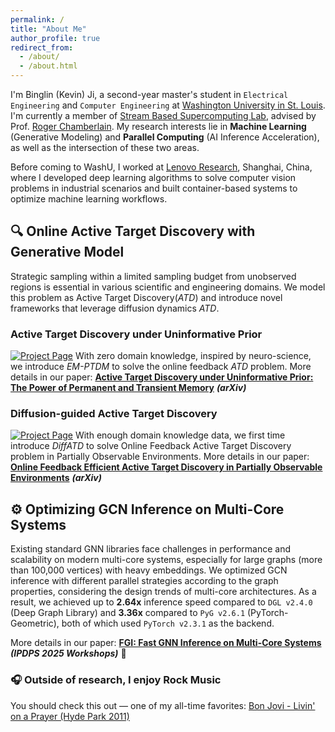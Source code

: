 ```yaml
---
permalink: /
title: "About Me"
author_profile: true
redirect_from: 
  - /about/
  - /about.html
---
```


I'm Binglin (Kevin) Ji, a second-year master's student in `Electrical Engineering` and `Computer Engineering` at [Washington University in St. Louis](https://washu.edu). I'm currently a member of [Stream Based Supercomputing Lab](https://sbs.wustl.edu), advised by Prof. [Roger Chamberlain](https://www.ccrc.wustl.edu/~roger/). My research interests lie in **Machine Learning** (Generative Modeling) and **Parallel Computing** (AI Inference Acceleration), as well as the intersection of these two areas. 

Before coming to WashU, I worked at [Lenovo Research](https://research.lenovo.com/webapp/view_English/home.html), Shanghai, China, where I developed deep learning algorithms to solve computer vision problems in industrial scenarios and built container-based systems to optimize machine learning workflows.


## 🔍 Online Active Target Discovery with Generative Model

Strategic sampling within a limited sampling budget from unobserved regions is essential in various scientific and engineering domains. We model this problem as Active Target Discovery(*ATD*) and introduce novel frameworks that leverage diffusion dynamics *ATD*.

### Active Target Discovery under Uninformative Prior  

[![Project Page](https://img.shields.io/badge/Project-Website-green)](https://github.com/KevinG396/EM_PTDM)  With zero domain knowledge, inspired by neuro-science, we introduce *EM-PTDM* to solve the online feedback *ATD* problem. More details in our paper: [**Active Target Discovery under Uninformative Prior: The Power of Permanent and Transient Memory**](https://arxiv.org/abs/2510.16676) ***(arXiv)***

### Diffusion-guided Active Target Discovery

[![Project Page](https://img.shields.io/badge/Project-Website-green)](https://github.com/KevinG396/DiffATD)  With enough domain knowledge data, we first time introduce *DiffATD* to solve Online Feedback Active Target Discovery problem in Partially Observable Environments. More details in our paper: [**Online Feedback Efficient Active Target Discovery in Partially Observable Environments**](https://www.arxiv.org/abs/2505.06535) ***(arXiv)***


## ⚙️ Optimizing GCN Inference on Multi-Core Systems

Existing standard GNN libraries face challenges in performance and scalability on modern multi-core systems, especially for large graphs (more than 100,000 vertices) with heavy embeddings. We optimized GCN inference with different parallel strategies according to the graph properties, considering the design trends of multi-core architectures. As a result, we achieved up to **2.64x** inference speed compared to `DGL v2.4.0` (Deep Graph Library) and **3.36x** compared to `PyG v2.6.1` (PyTorch-Geometric), both of which used `PyTorch v2.3.1` as the backend.   

More details in our paper: [**FGI: Fast GNN Inference on Multi-Core Systems**](https://sbs.wustl.edu/pubs/jzc25.pdf) ***(IPDPS 2025 Workshops)*** 🚀



### 🎧 Outside of research, I enjoy Rock Music
You should check this out — one of my all-time favorites: [Bon Jovi - Livin' on a Prayer (Hyde Park 2011)](https://www.youtube.com/watch?v=keZ0vigZz3Y)

<!-- ## Past Project
### Computer Vision Based Sports Motion Analysis System
Computer vision is increasingly being adopted in sports motion analysis. However, widely used systems like Dartfish rely on classic computer vision algorithms, requiring extensive manual calibration for quantitative metrics and often resulting in significant errors. We have developed an intelligent analysis system with deep learning based 2D and 3D human pose estimation algorithms. Users simply need to upload raw videos, the system will compute sequence data of multiple key quantitative indicators and conduct a comprehensive analysis.

Invention Patent Granted: CN202110916792.7
-->


